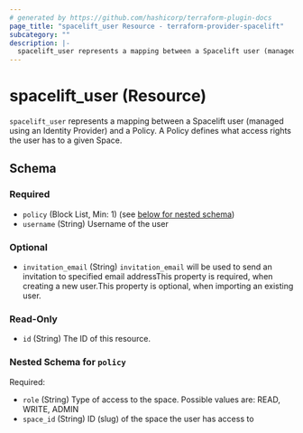 ```yaml
---
# generated by https://github.com/hashicorp/terraform-plugin-docs
page_title: "spacelift_user Resource - terraform-provider-spacelift"
subcategory: ""
description: |-
  spacelift_user represents a mapping between a Spacelift user (managed using an Identity Provider) and a Policy. A Policy defines what access rights the user has to a given Space.
---
```


# spacelift_user (Resource)

`spacelift_user` represents a mapping between a Spacelift user (managed using an Identity Provider) and a Policy. A Policy defines what access rights the user has to a given Space.



<!-- schema generated by tfplugindocs -->
## Schema

### Required

- `policy` (Block List, Min: 1) (see [below for nested schema](#nestedblock--policy))
- `username` (String) Username of the user

### Optional

- `invitation_email` (String) `invitation_email` will be used to send an invitation to specified email addressThis property is required, when creating a new user.This property is optional, when importing an existing user.

### Read-Only

- `id` (String) The ID of this resource.

<a id="nestedblock--policy"></a>
### Nested Schema for `policy`

Required:

- `role` (String) Type of access to the space. Possible values are: READ, WRITE, ADMIN
- `space_id` (String) ID (slug) of the space the user has access to

